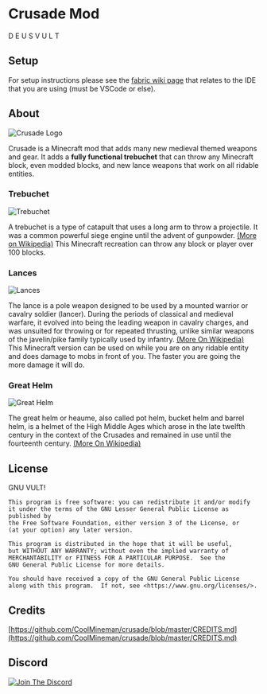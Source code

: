 # Crusade Mod

D E U S   V U L T

## Setup

For setup instructions please see the [fabric wiki page](https://fabricmc.net/wiki/tutorial:setup) that relates to the IDE that you are using (must be VSCode or else).

## About

![Crusade Logo](https://coolmineman.github.io/crusade/logo.png)

Crusade is a Minecraft mod that adds many new medieval themed weapons and gear. It adds a **fully functional trebuchet** that can throw any Minecraft block, even modded blocks, and new lance weapons that work on all ridable entities.

### Trebuchet

![Trebuchet](https://coolmineman.github.io/crusade/trebuchet.jpeg)

A trebuchet is a type of catapult that uses a long arm to throw a projectile. It was a common powerful siege engine until the advent of gunpowder. [(More on Wikipedia)](https://en.wikipedia.org/wiki/Trebuchet) This Minecraft recreation can throw any block or player over 100 blocks.

### Lances

![Lances](https://coolmineman.github.io/crusade/lances.jpeg)

The lance is a pole weapon designed to be used by a mounted warrior or cavalry soldier (lancer). During the periods of classical and medieval warfare, it evolved into being the leading weapon in cavalry charges, and was unsuited for throwing or for repeated thrusting, unlike similar weapons of the javelin/pike family typically used by infantry. [(More On Wikipedia)](https://en.wikipedia.org/wiki/Lance) This Minecraft version can be used on while you are on any ridable entity and does damage to mobs in front of you. The faster you are going the more damage it will do.

### Great Helm

![Great Helm](https://coolmineman.github.io/crusade/great_helm.jpeg)

The great helm or heaume, also called pot helm, bucket helm and barrel helm, is a helmet of the High Middle Ages which arose in the late twelfth century in the context of the Crusades and remained in use until the fourteenth century. [(More On Wikipedia)](https://en.wikipedia.org/wiki/Great_helm)

## License

GNU VULT!

    This program is free software: you can redistribute it and/or modify
    it under the terms of the GNU Lesser General Public License as published by
    the Free Software Foundation, either version 3 of the License, or
    (at your option) any later version.

    This program is distributed in the hope that it will be useful,
    but WITHOUT ANY WARRANTY; without even the implied warranty of
    MERCHANTABILITY or FITNESS FOR A PARTICULAR PURPOSE.  See the
    GNU General Public License for more details.

    You should have received a copy of the GNU General Public License
    along with this program.  If not, see <https://www.gnu.org/licenses/>.

## Credits

[https://github.com/CoolMineman/crusade/blob/master/CREDITS.md](https://github.com/CoolMineman/crusade/blob/master/CREDITS.md)

## Discord

[![Join The Discord](https://discordapp.com/api/guilds/844335788384452619/widget.png?style=banner2)](https://discord.gg/ZfNH3BUVth)
